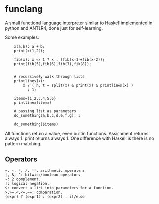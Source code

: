 # funclang
A small functional language interpreter similar to Haskell implemented in python and ANTLR4, done just for self-learning.

Some examples:
```
    x(a,b): a + b; 
    print(x(1,2));
    
    fib(x): x <= 1 ? x : (fib(x-1)+fib(x-2));
    print(fib(5),fib(6),fib(7),fib(8));


    # recursively walk through lists
    printlines(x): 
        x ? ( h, t = split(x) & print(x) & printlines(x) )
          : 1;

    items={1,2,3,4,5,6}
    printlines(items)

    # passing list as parameters
    do_something(a,b,c,d,e,f,g): 1

    do_something($items)

```
All functions return a value, even builtin functions.
Assignment returns always 1.
print returns always 1.
One difference with Haskell is there is no pattern matching.

## Operators
```
+, -, *, /, **: arithmetic operators
|, &, ^: bitwise/boolean operators
~: 2 complement.
!: logical negation.
$: convert a list into parameters for a function.
>,>=,<,<=,==: comparation.
(expr) ? (expr1) : (expr2) : if/else

```
